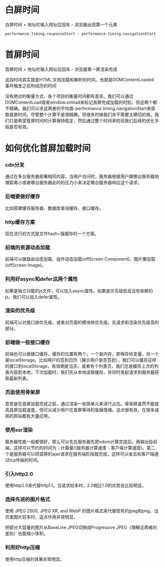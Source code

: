# 白屏时间
白屏时间 = 地址栏输入网址后回车 - 浏览器出现第一个元素

`performance.timing.responseStart - performance.timing.navigationStart`



 # 首屏时间

首屏时间 = 地址栏输入网址后回车 - 浏览器第一屏渲染完成

这段时间其实就是HTML 文档加载和解析的时间。也就是DOMContentLoaded 事件触发之前所经历的时间

没有绝对的衡量方式，各个项目的衡量时间都有差异。我们可以通过DOMContentLoad或者window.onload来标记首屏完成加载的时刻，但这两个都不精确。我们可以求这两者的平均值-performance.timing.navigationStart来获取首屏时间。尽管整个计算不是很精确，但很多时候我们并不需要太确切的值，我们只是希望首屏时间的计算保持稳定，然后通过整个时间来检验我们后续的优化手段是否有效。



# 如何优化首屏加载时间

### cdn分发
通过在多台服务器部署相同内容，当用户访问时，服务器根据用户跟哪台服务器地理距离小或者哪台服务器此时的压力小来决定哪台服务器响应这个请求。

### 后端要做好缓存
比如搭建缓存服务器、数据库查询缓存、接口缓存。

### http缓存方案
现在流行的方式是文件hash+强缓存的一个方案。

### 前端的资源动态加载
前端可以做路由动态加载、组件动态加载(offScreen Component)、图片懒加载(offScreen Image)。

### 利用好async和defer这两个属性
如果是独立功能的js文件，可以加入async属性。如果是优先级低且没有依赖的js，我们可以加入defer属性。

### 渲染的优先级
前端可以对接口排优先级，或者对页面的模块排优先级，先请求和渲染优先级高的部分。

### 前端做一些接口缓存
前端也可以做接口缓存，缓存的位置有两个，一个是内存，即保存给变量，另一个是localStorage。比如用户的签到日历（展示用户是否签到），我们可以缓存这样的接口到localStorage，有效期是当天。或者有个列表页，我们总是缓存上次的列表内容到本地，下次加载时，我们先从本地读取缓存，并同时发起请求到服务器获取最新列表。

### 页面使用骨架屏
意思是在首屏加载完成之前，通过渲染一些简单元素进行占位。骨架屏虽然不能提高首屏加载速度，但可以减少用户在首屏等待的急躁情绪。这点很有效，在很多成熟的网站都有大量应用。

### 使用ssr渲染
服务器性能一般都很好，那么可以先在服务器先把vdom计算完成后，再输出给前端，这样可以节约的时间为：计算量/(服务器计算速度 - 客户端计算速度)。第二个是服务器可以把首屏的ajax请求在服务端阶段就完成，这样可以省去和客户端通过tcp传输的时间。

### 引入http2.0
使用http2.0来代替http1.1。当请求较多时，2.0相比1.0的优势会比较明显。

### 选择先进的图片格式
使用 JPEG 2000, JPEG XR, and WebP 的图片格式来代替现有的jpeg和png，当页面图片较多时，这点作用非常明显。

把部分大容量的图片从BaseLine JPEG切换成Progressive JPEG（理解这两者的差别）也能缩小体积。

### 利用好http压缩
使用http压缩的效果非常明显。
